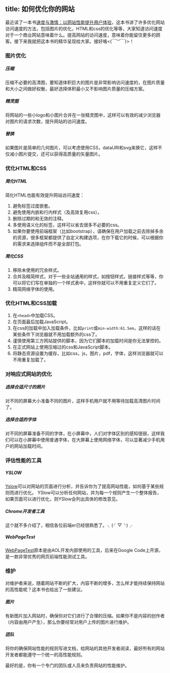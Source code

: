 title: 如何优化你的网站
---
最近读了一本书[速度与激情：以网站性能提升用户体验](www.ituring.com.cn/book/1572)，这本书讲了许多优化网站访问速度的方法，包括图片的优化，HTML和css的优化等等，大家知道访问速度对于一个商业网站意味着什么。提高网站的访问速度，意味着你能留住更多的顾客。接下来我就把这本书的精华呈现给大家。接好咯<(￣︶￣)>！

### 图片优化
##### 压缩
压缩不必要的高清图，要知道体积巨大的图片是非常影响访问速度的，在图片质量和大小之间做好权衡，最好选择体积最小又不影响图片质量的压缩方案。

##### 精灵图
将网站的一些小logo和小图片合并在一张精灵图中，这样可以有效的减少浏览器对图片的请求次数，提升网站的访问速度。

##### 替换
如果图片是简单的几何图片，可以考虑使用CSS，dataURI和svg来换它，这样不仅减小图片提交，还可以获得高质量的矢量图片。

### 优化HTML和CSS
##### 简化HTML
简化HTML也能有效提升网站访问速度：
1. 避免标签过度嵌套。
2. 避免使用内嵌和行内样式（及高效复用css）。
3. 删除过期的和无效的注释。
4. 多使用语义化的标签，这样可以省去很多不必要的css。
5. 如果你要使用前端框架（比如bootstrap），请确保在用户加载之前去除掉多余的资源，很多框架都提供了自定义构建选项，在你下载它的时候，可以根据你的需求来选择组件而不是全部打包。

##### 简化CSS
1. 移除未使用的冗余样式。
2. 合并及精简样式，对于一些全站通用的样式，如按钮样式，链接样式等等，你可以将它们写在单独的一个样式表中，这样你就可以不用重复定义它们了。
3. 精简网络字体的使用。

### 优化HTML和CSS加载
1. 在`<head>`中加载CSS。
2. 在页面最后加载JavaScript。
3. 在css的加载中加入加载条件，比如`print`或`min-width:61.5em`，这样的话在某些条件下浏览器就不用加载额外的css了。
4. 谨慎使用第三方网站提供的脚本，因为它们脚本的加载时间是你无法掌控的。
5. 在正式网站上使用压缩过的css和JavaScript脚本。
6. 将静态资源设置为缓存，比如css，js，图片，pdf，字体，这样浏览器就可以不用重复加载了。

### 对响应式网站的优化
##### 选择合适尺寸的照片
对不同的屏幕大小准备不同的图片，这样手机用户就不用等待加载高清图片时间了。
##### 选择合适的字体
对不同的屏幕准备不同的字体，在小屏幕中，人们对字体区别的感知很弱，这样我们可以在小屏幕中使用普通字体，在大屏幕上使用网络字体，可以显著减少手机用户的网站加载时间。

### 评估性能的工具
##### YSLOW
[Yslow](http://yslow.org/)可以对网站的页面进行分析，并告诉你为了提高网站性能，如何基于某些规则而进行优化。 YSlow可以分析任何网站，并为每一个规则产生一个整体报告，如果页面可以进行优化，则YSlow会列出具体的修改意见。

##### Chrome开发者工具
这个就不多介绍了，相信各位前端er已经很熟悉了。╮(╯▽╰)╭

##### WebPageTest
[WebPageTest](http://www.webpagetest.org/)原本是由AOL开发内部使用的工具，后来在Google Code上开源， 是一款非常优秀的网页前端性能测试工具。

### 维护
对维护者来说，随着网站不断的扩大，内容不断的增多，怎么样才能持续保持网站的高性能呢？这本书也给出了一些建议。
##### 图片
有新图片加入网站时，确保你对它们进行了合理的压缩。如果你不是内容的创作者（内容由用户产生），那么你要经常对用户上传的图片进行维护。

##### 团队
将你的确保网站性能的规则写进文档，给网站的其他开发者阅读，最好所有的网站开发者都能遵守一个统一的高性能规则。

最好的是，你有一个专门的团队或人员来负责网站的性能维护。
